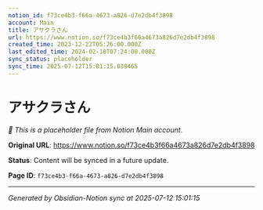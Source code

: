 ```yaml
---
notion_id: f73ce4b3-f66a-4673-a826-d7e2db4f3898
account: Main
title: アサクラさん
url: https://www.notion.so/f73ce4b3f66a4673a826d7e2db4f3898
created_time: 2023-12-22T05:26:00.000Z
last_edited_time: 2024-02-18T07:24:00.000Z
sync_status: placeholder
sync_time: 2025-07-12T15:01:15.039465
---
```


# アサクラさん

*🔄 This is a placeholder file from Notion Main account.*

**Original URL**: https://www.notion.so/f73ce4b3f66a4673a826d7e2db4f3898

**Status**: Content will be synced in a future update.

**Page ID**: `f73ce4b3-f66a-4673-a826-d7e2db4f3898`

---

*Generated by Obsidian-Notion sync at 2025-07-12 15:01:15*

